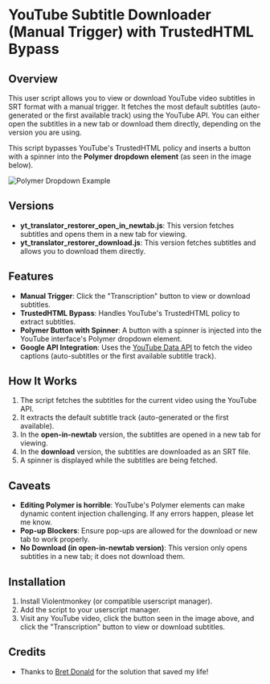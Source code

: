 # YouTube Subtitle Downloader (Manual Trigger) with TrustedHTML Bypass

## Overview
This user script allows you to view or download YouTube video subtitles in SRT format with a manual trigger. It fetches the most default subtitles (auto-generated or the first available track) using the YouTube API. You can either open the subtitles in a new tab or download them directly, depending on the version you are using. 

This script bypasses YouTube's TrustedHTML policy and inserts a button with a spinner into the **Polymer dropdown element** (as seen in the image below).

![Polymer Dropdown Example](https://imgur.com/dyMCBKu.png)

## Versions

- **yt_translator_restorer_open_in_newtab.js**: This version fetches subtitles and opens them in a new tab for viewing.
- **yt_translator_restorer_download.js**: This version fetches subtitles and allows you to download them directly.

## Features
- **Manual Trigger**: Click the "Transcription" button to view or download subtitles.
- **TrustedHTML Bypass**: Handles YouTube's TrustedHTML policy to extract subtitles.
- **Polymer Button with Spinner**: A button with a spinner is injected into the YouTube interface's Polymer dropdown element.
- **Google API Integration**: Uses the [YouTube Data API](https://developers.google.com/youtube/v3/docs/captions/list?hl=it) to fetch the video captions (auto-subtitles or the first available subtitle track).

## How It Works
1. The script fetches the subtitles for the current video using the YouTube API.
2. It extracts the default subtitle track (auto-generated or the first available).
3. In the **open-in-newtab** version, the subtitles are opened in a new tab for viewing.
4. In the **download** version, the subtitles are downloaded as an SRT file.
5. A spinner is displayed while the subtitles are being fetched.

## Caveats
- **Editing Polymer is horrible**: YouTube's Polymer elements can make dynamic content injection challenging. If any errors happen, please let me know.
- **Pop-up Blockers**: Ensure pop-ups are allowed for the download or new tab to work properly.
- **No Download (in open-in-newtab version)**: This version only opens subtitles in a new tab; it does not download them.

## Installation
1. Install Violentmonkey (or compatible userscript manager).
2. Add the script to your userscript manager.
3. Visit any YouTube video, click the button seen in the image above, and click the "Transcription" button to view or download subtitles.

## Credits
- Thanks to [Bret Donald](https://stackoverflow.com/questions/78081057/how-can-i-download-youtube-captions-using-javascript) for the solution that saved my life!
